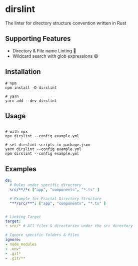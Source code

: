 # dirslint

The linter for directory structure convention written in Rust

## Supporting Features
- Directory & File name Linting 🚀
- Wildcard search with glob expressions 😄

## Installation

```shell
# npm
npm install -D dirslint

# yarn
yarn add --dev dirslint

```

## Usage 
```shell

# with npx
npx dirslint --config example.yml

# set dirslint scripts in package.json
yarn dirslint --config example.yml
npm dirslint --config example.yml
```

## Examples
```yml
ds:
  # Rules under specific directory
  src/**/*: ["app", "components", "*.ts" ]

  # Example for Fractal Directory Structure
  "**/src/**": ["app", "components", "*.ts" ]


# Linting Target
target:
- src/* # All files & directories under the src directory

# Ignore specific folders & files
ignore:
- node_modules
- .env*
- .git*
- .git/**
```
